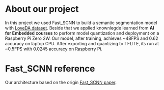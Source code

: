 # **About our project**
In this project we used Fast_SCNN to build a semantic segmentation model with [LoveDA dataset](https://zenodo.org/records/5706578). 
Beside that we applied knownlegde learned from **AI for Embedded courses** to perform model quantization and deployment on a Raspberry Pi Zero 2W.
Our model, after training, achieves ~48FPS and 0.62 accuracy on laptop CPU. 
After exporting and quantizing to TFLITE, its run at ~0.5FPS with 0.0245 accuracy on Raspberry Pi.
# **Fast_SCNN reference**
Our architecture based on the origin [Fast_SCNN paper](https://arxiv.org/abs/1902.04502).

 
 
 
 
 
 
 
 
